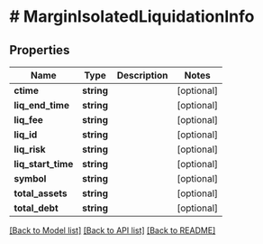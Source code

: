 # # MarginIsolatedLiquidationInfo

## Properties

Name | Type | Description | Notes
------------ | ------------- | ------------- | -------------
**ctime** | **string** |  | [optional]
**liq_end_time** | **string** |  | [optional]
**liq_fee** | **string** |  | [optional]
**liq_id** | **string** |  | [optional]
**liq_risk** | **string** |  | [optional]
**liq_start_time** | **string** |  | [optional]
**symbol** | **string** |  | [optional]
**total_assets** | **string** |  | [optional]
**total_debt** | **string** |  | [optional]

[[Back to Model list]](../../README.md#models) [[Back to API list]](../../README.md#endpoints) [[Back to README]](../../README.md)
